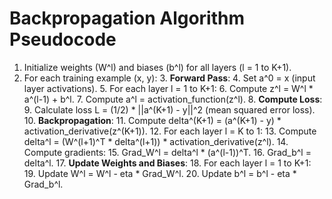 # Backpropagation Algorithm Pseudocode

1. Initialize weights (W^l) and biases (b^l) for all layers (l = 1 to K+1).
2. For each training example (x, y):
   3. **Forward Pass**:
      4. Set a^0 = x (input layer activations).
      5. For each layer l = 1 to K+1:
         6. Compute z^l = W^l * a^(l-1) + b^l.
         7. Compute a^l = activation_function(z^l).
   8. **Compute Loss**:
      9. Calculate loss L = (1/2) * ||a^(K+1) - y||^2 (mean squared error loss).
   10. **Backpropagation**:
       11. Compute delta^(K+1) = (a^(K+1) - y) * activation_derivative(z^(K+1)).
       12. For each layer l = K to 1:
           13. Compute delta^l = (W^(l+1)^T * delta^(l+1)) * activation_derivative(z^l).
           14. Compute gradients:
               15. Grad_W^l = delta^l * (a^(l-1))^T.
               16. Grad_b^l = delta^l.
   17. **Update Weights and Biases**:
       18. For each layer l = 1 to K+1:
           19. Update W^l = W^l - eta * Grad_W^l.
           20. Update b^l = b^l - eta * Grad_b^l.
